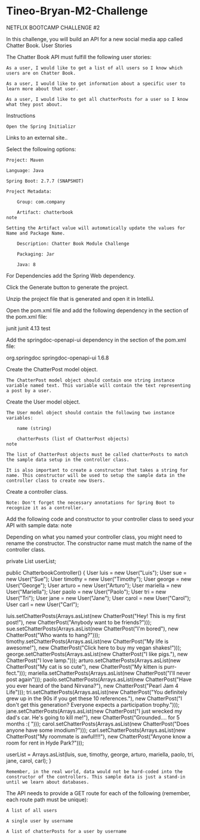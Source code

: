 # Tineo-Bryan-M2-Challenge
NETFLIX BOOTCAMP CHALLENGE #2

In this challenge, you will build an API for a new social media app called Chatter Book.
User Stories

The Chatter Book API must fulfill the following user stories:

    As a user, I would like to get a list of all users so I know which users are on Chatter Book.

    As a user, I would like to get information about a specific user to learn more about that user.

    As a user, I would like to get all chatterPosts for a user so I know what they post about.

Instructions

    Open the Spring Initializr 

Links to an external site..

Select the following options:

    Project: Maven

    Language: Java

    Spring Boot: 2.7.7 (SNAPSHOT)

    Project Metadata:

        Group: com.company

        Artifact: chatterbook
    note

    Setting the Artifact value will automatically update the values for Name and Package Name.

        Description: Chatter Book Module Challenge

        Packaging: Jar

        Java: 8

For Dependencies add the Spring Web dependency.

Click the Generate button to generate the project.

Unzip the project file that is generated and open it in IntelliJ.

Open the pom.xml file and add the following dependency in the <dependencies> </dependencies> section of the pom.xml file:

<dependency>
    <groupId>junit</groupId>
    <artifactId>junit</artifactId>
    <version>4.13</version>
    <scope>test</scope>
</dependency>

Add the springdoc-openapi-ui dependency in the <dependencies> </dependencies> section of the pom.xml file:

<dependency>
    <groupId>org.springdoc</groupId>
    <artifactId>springdoc-openapi-ui</artifactId>
    <version>1.6.8</version>
</dependency>

Create the ChatterPost model object.

    The ChatterPost model object should contain one string instance variable named text. This variable will contain the text representing a post by a user.

Create the User model object.

    The User model object should contain the following two instance variables:

        name (string)

        chatterPosts (list of ChatterPost objects)
    note

    The list of ChatterPost objects must be called chatterPosts to match the sample data setup in the controller class.

    It is also important to create a constructor that takes a string for name. This constructor will be used to setup the sample data in the controller class to create new Users.

Create a controller class.

    Note: Don't forget the necessary annotations for Spring Boot to recognize it as a controller.

Add the following code and constructor to your controller class to seed your API with sample data:
note

Depending on what you named your controller class, you might need to rename the constructor. The constructor name must match the name of the controller class.

private List<User> userList;

public ChatterbookController() {
  User luis = new User("Luis");
  User sue = new User("Sue");
  User timothy = new User("Timothy");
  User george = new User("George");
  User arturo = new User("Arturo");
  User mariella = new User("Mariella");
  User paolo = new User("Paolo");
  User tri = new User("Tri");
  User jane = new User("Jane");
  User carol = new User("Carol");
  User carl = new User("Carl");

  luis.setChatterPosts(Arrays.asList(new ChatterPost("Hey! This is my first post!"), new ChatterPost("Anybody want to be friends?")));
  sue.setChatterPosts(Arrays.asList(new ChatterPost("I'm bored"), new ChatterPost("Who wants to hang?")));
  timothy.setChatterPosts(Arrays.asList(new ChatterPost("My life is awesome!"), new ChatterPost("Click here to buy my vegan shakes!")));
  george.setChatterPosts(Arrays.asList(new ChatterPost("I like pigs."), new ChatterPost("I love lamp.")));
  arturo.setChatterPosts(Arrays.asList(new ChatterPost("My cat is so cute"), new ChatterPost("My kitten is purr-fect.")));
  mariella.setChatterPosts(Arrays.asList(new ChatterPost("I'll never post again")));
  paolo.setChatterPosts(Arrays.asList(new ChatterPost("Have you ever heard of the band Nirvana?"), new ChatterPost("Pearl Jam 4 Life")));
  tri.setChatterPosts(Arrays.asList(new ChatterPost("You definitely grew up in the 90s if you get these 10 references."), new ChatterPost("I don't get this generation? Everyone expects a participation trophy.")));
  jane.setChatterPosts(Arrays.asList(new ChatterPost("I just wrecked my dad's car. He's going to kill me!"), new ChatterPost("Grounded.... for 5 months :( ")));
  carol.setChatterPosts(Arrays.asList(new ChatterPost("Does anyone have some imodium?")));
  carl.setChatterPosts(Arrays.asList(new ChatterPost("My roommate is awful!!!!"), new ChatterPost("Anyone know a room for rent in Hyde Park?")));

  userList = Arrays.asList(luis, sue, timothy, george, arturo, mariella, paolo, tri, jane, carol, carl);
}

    Remember, in the real world, data would not be hard-coded into the constructor of the controllers. This sample data is just a stand-in until we learn about databases.

The API needs to provide a GET route for each of the following (remember, each route path must be unique):

    A list of all users

    A single user by username

    A list of chatterPosts for a user by username

